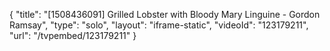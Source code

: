 {
    "title": "[1508436091] Grilled Lobster with Bloody Mary Linguine - Gordon Ramsay",
    "type": "solo",
    "layout": "iframe-static",
    "videoId": "123179211",
    "url": "\/tvpembed\/123179211"
}